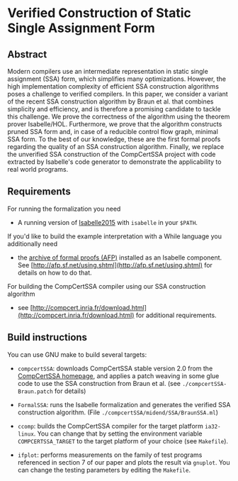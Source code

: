 Verified Construction of Static Single Assignment Form
======================================================

Abstract
--------
Modern compilers use an intermediate representation in static single assignment (SSA) form, which simplifies many optimizations.
However, the high implementation complexity of efficient SSA construction algorithms poses a challenge to verified compilers.
In this paper, we consider a variant of the recent SSA construction algorithm by Braun et al. that combines simplicity and efficiency, and is therefore a promising candidate to tackle this challenge.
We prove the correctness of the algorithm using the theorem prover Isabelle/HOL.
Furthermore, we prove that the algorithm constructs pruned SSA form and, in case of a reducible control flow graph, minimal SSA form.
To the best of our knowledge, these are the first formal proofs regarding the quality of an SSA construction algorithm.
Finally, we replace the unverified SSA construction of the CompCertSSA project with code extracted by Isabelle's code generator to demonstrate the applicability to real world programs.



Requirements
------------

For running the formalization you need

- A running version of [Isabelle2015](https://isabelle.in.tum.de/) with `isabelle` in your `$PATH`.

If you'd like to build the example interpretation with a While language you additionally need

- the [archive of formal proofs (AFP)](http://afp.sf.net/) installed as an Isabelle component.
  See [http://afp.sf.net/using.shtml](http://afp.sf.net/using.shtml) for details on how to do that.

For building the CompCertSSA compiler using our SSA construction algorithm

- see [http://compcert.inria.fr/download.html](http://compcert.inria.fr/download.html) for additional requirements.


Build instructions
------------------

You can use GNU make to build several targets:

- `compcertSSA`: downloads CompCertSSA stable version 2.0 from the [CompCertSSA homepage](http://compcertssa.gforge.inria.fr/),
  and applies a patch weaving in some glue code to use the SSA construction from Braun et al. (see `./compcertSSA-Braun.patch` for details)

- `FormalSSA`: runs the Isabelle formalization and generates the verified SSA construction algorithm.
  (File `./compcertSSA/midend/SSA/BraunSSA.ml`)

- `ccomp`: builds the CompCertSSA compiler for the target platform `ia32-linux`. You can change that by setting the environment variable `COMPCERTSSA_TARGET` to the target platform of your choice (see `Makefile`).

- `ifplot`: performs measurements on the family of test programs referenced in section 7 of our paper and plots the result via `gnuplot`. You can change the testing parameters by editing the `Makefile`.


